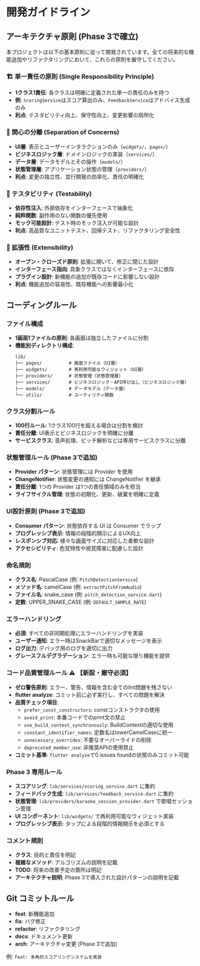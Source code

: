# 開発ガイドライン

## アーキテクチャ原則 (Phase 3で確立)

本プロジェクトは以下の基本原則に従って開発されています。全ての将来的な機能追加やリファクタリングにおいて、これらの原則を厳守してください。

### 🏗️ 単一責任の原則 (Single Responsibility Principle)
- **1クラス1責任**: 各クラスは明確に定義された単一の責任のみを持つ
- **例**: `ScoringService`はスコア算出のみ、`FeedbackService`はアドバイス生成のみ
- **利点**: テスタビリティ向上、保守性向上、変更影響の局所化

### 🔄 関心の分離 (Separation of Concerns)
- **UI層**: 表示とユーザーインタラクションのみ（`widgets/`、`pages/`）
- **ビジネスロジック層**: ドメインロジックの実装（`services/`）
- **データ層**: データモデルとその操作（`models/`）
- **状態管理層**: アプリケーション状態の管理（`providers/`）
- **利点**: 変更の独立性、並行開発の効率化、責任の明確化

### 🧪 テスタビリティ (Testability)
- **依存性注入**: 外部依存をインターフェースで抽象化
- **純粋関数**: 副作用のない関数の優先使用
- **モック可能設計**: テスト時のモック注入が可能な設計
- **利点**: 高品質なユニットテスト、回帰テスト、リファクタリング安全性

### 🔧 拡張性 (Extensibility)
- **オープン・クローズド原則**: 拡張に開いて、修正に閉じた設計
- **インターフェース指向**: 具象クラスではなくインターフェースに依存
- **プラグイン設計**: 新機能の追加が既存コードに影響しない設計
- **利点**: 機能追加の容易性、既存機能への影響最小化

## コーディングルール

### ファイル構成
- **1画面1ファイルの原則**: 各画面は独立したファイルに分割
- **機能別ディレクトリ構成**:
  ```
  lib/
  ├── pages/          # 画面ファイル（UI層）
  ├── widgets/        # 再利用可能なウィジェット（UI層）
  ├── providers/      # 状態管理（状態管理層）
  ├── services/       # ビジネスロジック・API呼び出し（ビジネスロジック層）
  ├── models/         # データモデル（データ層）
  └── utils/          # ユーティリティ関数
  ```

### クラス分割ルール
- **100行ルール**: 1クラス100行を超える場合は分割を検討
- **責任分離**: UI表示とビジネスロジックを明確に分離
- **サービスクラス**: 音声処理、ピッチ解析などは専用サービスクラスに分離

### 状態管理ルール (Phase 3で追加)
- **Provider パターン**: 状態管理には Provider を使用
- **ChangeNotifier**: 状態変更の通知には ChangeNotifier を継承
- **責任分離**: 1つの Provider は1つの責任領域のみを担当
- **ライフサイクル管理**: 状態の初期化、更新、破棄を明確に定義

### UI設計原則 (Phase 3で追加)
- **Consumer パターン**: 状態依存する UI は Consumer でラップ
- **プログレッシブ表示**: 情報の段階的開示によるUX向上
- **レスポンシブ対応**: 様々な画面サイズに対応した柔軟な設計
- **アクセシビリティ**: 色覚特性や視覚障害に配慮した設計

### 命名規則
- **クラス名**: PascalCase (例: `PitchDetectionService`)
- **メソッド名**: camelCase (例: `extractPitchFromAudio`)
- **ファイル名**: snake_case (例: `pitch_detection_service.dart`)
- **定数**: UPPER_SNAKE_CASE (例: `DEFAULT_SAMPLE_RATE`)

### エラーハンドリング
- **必須**: すべての非同期処理にエラーハンドリングを実装
- **ユーザー通知**: エラー時はSnackBarで適切なメッセージを表示
- **ログ出力**: デバッグ用のログを適切に出力
- **グレースフルデグラデーション**: エラー時も可能な限り機能を提供

### コード品質管理ルール ⚠️ 【新設・厳守必須】
- **ゼロ警告原則**: エラー、警告、情報を含む全てのlint問題を残さない
- **flutter analyze**: コミット前に必ず実行し、すべての問題を解決
- **品質チェック項目**:
  - `prefer_const_constructors`: constコンストラクタの使用
  - `avoid_print`: 本番コードでのprint文の禁止
  - `use_build_context_synchronously`: BuildContextの適切な使用
  - `constant_identifier_names`: 定数名はlowerCamelCaseに統一
  - `unnecessary_overrides`: 不要なオーバーライドの削除
  - `deprecated_member_use`: 非推奨APIの使用禁止
- **コミット基準**: `flutter analyze`で0 issues foundの状態のみコミット可能

### Phase 3 専用ルール
- **スコアリング**: `lib/services/scoring_service.dart` に集約
- **フィードバック生成**: `lib/services/feedback_service.dart` に集約
- **状態管理**: `lib/providers/karaoke_session_provider.dart` で歌唱セッション管理
- **UI コンポーネント**: `lib/widgets/` で再利用可能なウィジェット実装
- **プログレッシブ表示**: タップによる段階的情報開示を必須とする

### コメント規則
- **クラス**: 目的と責任を明記
- **複雑なメソッド**: アルゴリズムの説明を記載
- **TODO**: 将来の改善予定の箇所は明記
- **アーキテクチャ説明**: Phase 3で導入された設計パターンの説明を記載

## Git コミットルール
- **feat**: 新機能追加
- **fix**: バグ修正
- **refactor**: リファクタリング
- **docs**: ドキュメント更新
- **arch**: アーキテクチャ変更 (Phase 3で追加)

例: `feat: 多角的スコアリングシステムを実装`